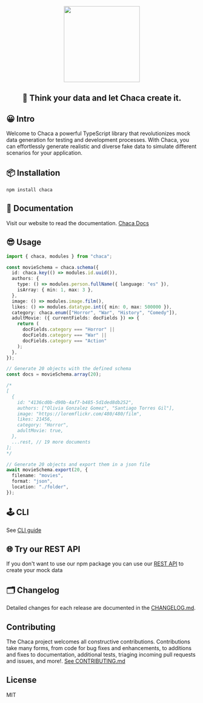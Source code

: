 <p align="center"><img align="center" width="200" src="https://res.cloudinary.com/chaca-sa/image/upload/v1681924431/Logopit_1681682634889_hywzcu.png" style="max-width: 100%"/></p>

<h2 align="center">🌚 Think your data and let Chaca create it.</h1>

## 😀 Intro

Welcome to Chaca a powerful TypeScript library that revolutionizes mock data generation for testing and development processes. With Chaca, you can effortlessly generate realistic and diverse fake data to simulate different scenarios for your application.

## 📦 Installation

```shell
npm install chaca
```

## 📘 Documentation

Visit our website to read the documentation. [Chaca Docs](https://chaca-doc.vercel.app/)

## 😎 Usage

```ts
import { chaca, modules } from "chaca";

const movieSchema = chaca.schema({
  id: chaca.key(() => modules.id.uuid()),
  authors: {
    type: () => modules.person.fullName({ language: "es" }),
    isArray: { min: 1, max: 3 },
  },
  image: () => modules.image.film(),
  likes: () => modules.datatype.int({ min: 0, max: 500000 }),
  category: chaca.enum(["Horror", "War", "History", "Comedy"]),
  adultMovie: ({ currentFields: docFields }) => {
    return (
      docFields.category === "Horror" ||
      docFields.category === "War" ||
      docFields.category === "Action"
    );
  },
});

// Generate 20 objects with the defined schema
const docs = movieSchema.array(20);

/*
[
  {
    id: "4136cd0b-d90b-4af7-b485-5d1ded8db252",
    authors: ["Olivia Gonzalez Gomez", "Santiago Torres Gil"],
    image: "https://loremflickr.com/480/480/film",
    likes: 21456,
    category: "Horror",
    adultMovie: true,
  },
  ...rest, // 19 more documents
];
*/

// Generate 20 objects and export them in a json file
await movieSchema.export(20, {
  filename: "movies",
  format: "json",
  location: "./folder",
});
```

## 🕹️ CLI

See [CLI guide](https://chaca-doc.vercel.app/docs/guide/command-line)

## 🌐 Try our REST API

If you don't want to use our npm package you can use our [REST API](https://chaca-doc.vercel.app/docs/api-rest/overview) to create your mock data

## 🗂️ Changelog

Detailed changes for each release are documented in the [CHANGELOG.md](https://github.com/Chacaponquin/chaca/blob/main/CHANGELOG.md).

## Contributing

The Chaca project welcomes all constructive contributions. Contributions take many forms, from code for bug fixes and enhancements, to additions and fixes to documentation, additional tests, triaging incoming pull requests and issues, and more!. [See CONTRIBUTING.md](https://github.com/Chacaponquin/chaca/blob/main/CONTRIBUTING.md)

## License

MIT
